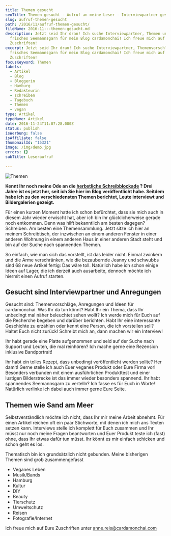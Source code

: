 ```yaml
---
title: Themen gesucht
seoTitle: Themen gesucht - Aufruf an meine Leser - Interviewpartner gesucht!
slug: aufruf-themen-gesucht
path: /2016/11/aufruf-themen-gesucht/
fileName: 2016-11---themen-gesucht.md
description: Jetzt seid Ihr dran! Ich suche Interviewpartner, Themen und
  frisches Seemannsgarn für mein Blog cardamonchai! Ich freue mich auf Eure
  Zuschriften!
excerpt: Jetzt seid Ihr dran! Ich suche Interviewpartner, Themenvorschläge und
  frisches Seemannsgarn für mein Blog cardamonchai! Ich freue mich auf Eure
  Zuschriften!
focusKeyword: Themen
labels:
  - Artikel
  - Blog
  - Bloggerin
  - Hamburg
  - Redakteurin
  - schreiben
  - Tagebuch
  - Themen
  - vegan
type: Artikel
typeName: Artikel
date: 2016-11-24T11:07:28.000Z
status: publish
isWerbung: false
isAffiliate: false
thumbnailId: "15321"
image: /img/demo.jpg
errors: {}
subTitle: Leseraufruf
  
---
```


![Themen](http://cardamonchai.com/wp-content/uploads/2016/11/29394622754_0160985023_z-640x427.jpg "Hier könnte Euer Themenvorschlag hängen")

**Kennt Ihr noch meine Ode an die
[herbstliche Schreibblockade](/2013/10/dieser-song-ist-fur-dich-herbstliche-schreibblockade/)
? Drei Jahre ist es jetzt her, seit ich Sie hier im Blog veröffentlicht habe.
Seitdem habe ich zu den verschiedensten Themen berichtet, Leute interviewt und
Bildergalerien gezeigt.**

Für einen kurzen Moment hatte ich schon befürchtet, dass sie mich auch in diesem
Jahr wieder erwischt hat, aber ich bin ihr glücklicherweise gerade noch
entkommen. Denn was hilft bekanntlich am besten dagegen? Schreiben. Am besten
eine Themensammlung. Jetzt sitze ich hier an meinem Schreibtisch, der inzwischen
an einem anderen Fenster in einer anderen Wohnung in einem anderen Haus in einer
anderen Stadt steht und bin auf der Suche nach spannenden Themen.

So einfach, wie man sich das vorstellt, ist das leider nicht. Einmal zwinkern
und die Arme verschränken, wie die bezaubernde Jeanny und schwubbs sind 68 neue
Artikel fertig: Das wäre toll. Natürlich habe ich schon einige Ideen auf Lager,
die ich derzeit auch ausarbeite, dennoch möchte ich hiermit einen Aufruf
starten.

## Gesucht sind Interviewpartner und Anregungen

Gesucht sind: Themenvorschläge, Anregungen und Ideen für cardamonchai. Was Ihr
da tun könnt? Habt Ihr ein Thema, dass Ihr unbedingt mal näher beleuchtet sehen
wollt? Ich werde mich für Euch auf die Recherche begeben und darüber berichten.
Habt Ihr eine interessante Geschichte zu erzählen oder kennt eine Person, die
ich vorstellen soll? Haltet Euch nicht zurück! Schreibt mich an, dann machen wir
ein Interview!

Ihr habt gerade eine Platte aufgenommen und seid auf der Suche nach Support und
Leuten, die mal reinhören? Ich mache gerne eine Rezension inklusive
Bandportrait!

Ihr habt ein tolles Rezept, dass unbedingt veröffentlicht werden sollte? Her
damit! Gerne stelle ich auch Euer veganes Produkt oder Eure Firma vor! Besonders
verbunden mit einem ausführlichen Produkttest und einer lustigen Bilderstrecke
ist das immer wieder besonders spannend. Ihr habt spannendes Seemannsgarn zu
vertelln? Ich fasse es für Euch in Worte! Natürlich verlinke ich dabei auch
immer gerne Eure Seite.

## Themen wie Sand am Meer

Selbstverständlich möchte ich nicht, dass Ihr mir meine Arbeit abnehmt. Für
einen Artikel reichen oft ein paar Stichworte, mit denen ich mich ans Texten
setzen kann. Interviews stelle ich komplett für Euch zusammen und Ihr müsst nur
noch meine Fragen beantworten und Euer Produkt teste ich (fast) ohne, dass Ihr
etwas dafür tun müsst. Ihr könnt es mir einfach schicken und schon geht es los.

Thematisch bin ich grundsätzlich nicht gebunden. Meine bisherigen Themen sind
grob zusammengefasst

- Veganes Leben
- Musik/Bands
- Hamburg
- Kultur
- DIY
- Beauty
- Tierschutz
- Umweltschutz
- Reisen
- Fotografie/Internet

Ich freue mich auf Eure Zuschriften unter
[anne.reis@cardamonchai.com](mailto:info@cardamonchai.com)

  